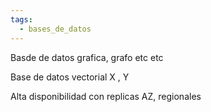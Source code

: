 ```yaml
---
tags:
  - bases_de_datos
---
```



Basde de datos grafica, grafo etc etc

Base de datos vectorial X , Y 



Alta disponibilidad con replicas AZ, regionales


